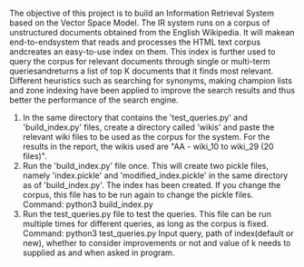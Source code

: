 The objective of this project is to build an Information Retrieval System based on the Vector Space Model.  The  IR  system  runs  on  a  corpus  of  unstructured  documents  obtained  from  the  English Wikipedia. It will makean end-to-endsystem that reads and processes the HTML text corpus andcreates an easy-to-use index on them. This index is further used to query the corpus for relevant documents through single or multi-term queriesandreturns a list of top K documents that it finds most relevant. Different  heuristics  such  as  searching  for  synonyms,  making  champion  lists  and zone indexing have been applied to improve the search results and thus better the performance of the search engine. 
1. In the same directory that contains the 'test_queries.py' and 'build_index.py' files, create a directory called 'wikis' and paste the relevant wiki files to be used as the corpus for the system. For the results in the report, the wikis used are "AA - wiki_10 to wiki_29 (20 files)".
2. Run the 'build_index.py' file once. This will create two pickle files, namely 'index.pickle' and 'modified_index.pickle' in the same directory as of 'build_index.py'. The index has been created. If you change the corpus, this file has to be run again to change the pickle files.
	Command: 	python3 build_index.py
3. Run the test_queries.py file to test the queries. This file can be run multiple times for different queries, as long as the corpus is fixed.
	Command: 	python3 test_queries.py
   Input query, path of index(default or new), whether to consider improvements or not and value of k needs to supplied as and when asked in program.
